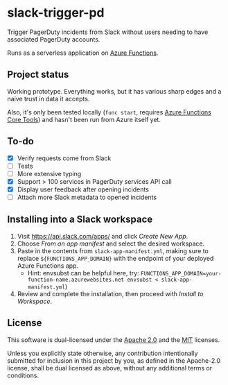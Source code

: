 # slack-trigger-pd

Trigger PagerDuty incidents from Slack without users needing to have associated PagerDuty accounts.

Runs as a serverless application on [Azure Functions](https://docs.microsoft.com/en-us/azure/azure-functions/).

## Project status

Working prototype.
Everything works, but it has various sharp edges and a naive trust in data it accepts.

Also, it's only been tested locally (`func start`, requires [Azure Functions Core Tools](https://docs.microsoft.com/en-us/azure/azure-functions/functions-run-local)) and hasn't been run from Azure itself yet.

## To-do

- [x] Verify requests come from Slack
- [ ] Tests
- [ ] More extensive typing
- [x] Support > 100 services in PagerDuty services API call
- [x] Display user feedback after opening incidents
- [ ] Attach more Slack metadata to opened incidents

## Installing into a Slack workspace

1. Visit <https://api.slack.com/apps/> and click _Create New App_.
2. Choose _From an app manifest_ and select the desired workspace.
3. Paste in the contents from `slack-app-manifest.yml`, making sure to replace `${FUNCTIONS_APP_DOMAIN}` with the endpoint of your deployed Azure Functions app. 
    - Hint: envsubst can be helpful here, try: `FUNCTIONS_APP_DOMAIN=your-function-name.azurewebsites.net envsubst < slack-app-manifest.yml`)
4. Review and complete the installation, then proceed with _Install to Workspace_.

## License

This software is dual-licensed under the [Apache 2.0](LICENSE-APACHE) and the [MIT](LICENSE-MIT) licenses.

Unless you explicitly state otherwise, any contribution intentionally submitted for inclusion in this project by you, as defined in the Apache-2.0 license, shall be dual licensed as above, without any additional terms or conditions.


